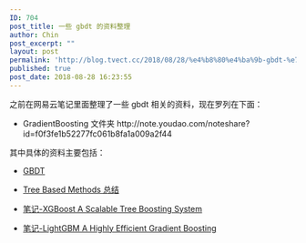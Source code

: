 ```yaml
---
ID: 704
post_title: 一些 gbdt 的资料整理
author: Chin
post_excerpt: ""
layout: post
permalink: 'http://blog.tvect.cc/2018/08/28/%e4%b8%80%e4%ba%9b-gbdt-%e7%9a%84%e8%b5%84%e6%96%99%e6%95%b4%e7%90%86/'
published: true
post_date: 2018-08-28 16:23:55
---
```

之前在网易云笔记里面整理了一些 gbdt 相关的资料，现在罗列在下面：

<ul>
<li>GradientBoosting 文件夹
http://note.youdao.com/noteshare?id=f0f3fe1b52277fc061b8fa1a009a2f44</li>
</ul>

其中具体的资料主要包括：

<ul>
<li><p><a href="http://note.youdao.com/noteshare?id=30c6f49530b96f065312224e071e9cab&amp;sub=F0C9B7400F34417EAE0789594DF8C6F5">GBDT</a></p></li>
<li><p><a href="http://note.youdao.com/noteshare?id=ea81e58f21eace40c26edac72e3107b4&amp;sub=7744466EAF754AF498291BB328578E15">Tree Based Methods 总结</a></p></li>
<li><p><a href="http://note.youdao.com/noteshare?id=e08d817ffc9c77c52be776a413fc641d&amp;sub=C35545F459634CFFA9CE7D227BF9FFD0">笔记-XGBoost A Scalable Tree Boosting System</a></p></li>
<li><p><a href="http://note.youdao.com/noteshare?id=006c3401a9cc3ddb40ef32a6a26cc691&amp;sub=048EFEC899DA44C892537E4D729A1397">笔记-LightGBM A Highly Efficient Gradient Boosting</a></p></li>
</ul>